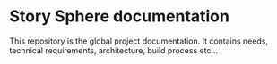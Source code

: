 # Story Sphere documentation
This repository is the global project documentation. It contains needs, technical requirements, architecture, build process etc... 
